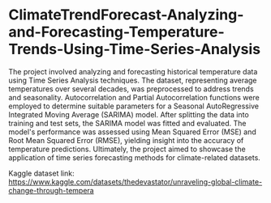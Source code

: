 # ClimateTrendForecast-Analyzing-and-Forecasting-Temperature-Trends-Using-Time-Series-Analysis

The project involved analyzing and forecasting historical temperature data using Time Series Analysis techniques. The dataset, representing average temperatures over several decades, was preprocessed to address trends and seasonality. Autocorrelation and Partial Autocorrelation functions were employed to determine suitable parameters for a Seasonal AutoRegressive Integrated Moving Average (SARIMA) model. After splitting the data into training and test sets, the SARIMA model was fitted and evaluated. The model's performance was assessed using Mean Squared Error (MSE) and Root Mean Squared Error (RMSE), yielding insight into the accuracy of temperature predictions. Ultimately, the project aimed to showcase the application of time series forecasting methods for climate-related datasets.

Kaggle dataset link: https://www.kaggle.com/datasets/thedevastator/unraveling-global-climate-change-through-tempera









